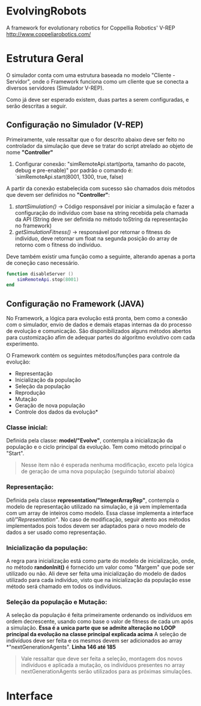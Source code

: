 
# EvolvingRobots

A framework for evolutionary robotics for Coppellia Robotics' V-REP http://www.coppeliarobotics.com/

# Estrutura Geral
O simulador conta com uma estrutura baseada no modelo "Cliente - Servidor", onde o Framework funciona como um cliente que se conecta a diversos servidores (Simulador V-REP).

Como já deve ser esperado existem, duas partes a serem configuradas, e serão descritas a seguir.

## Configuração no Simulador (V-REP)
Primeiramente, vale ressaltar que o for descrito abaixo deve ser feito no controlador da simulação que deve se tratar do script atrelado ao objeto de nome **"Controller"**

1. Configurar conexão: "simRemoteApi.start(porta, tamanho do pacote, debug e pre-enable)" por padrão o comando é: `simRemoteApi.start(8001, 1300, true, false)

A partir da conexão estabelecida com sucesso são chamados dois métodos que devem ser definidos no **"Controller"**:

1.  *startSimulation()* -> Código responsável por iniciar a simulação e fazer a configuração do indivíduo com base na string recebida pela chamada da API (String deve ser definida no método toString da representação no framework)
2. *getSimulationFitness()* -> responsável por retornar o fitness do indivíduo, deve retornar um float na segunda posição do array de retorno com o fitness do indivíduo.

Deve também existir uma função como a seguinte, alterando apenas a porta de coneção caso necessário.

```lua
function disableServer ()
	simRemoteApi.stop(8001)
end
```

## Configuração no Framework (JAVA)

No Framework, a lógica para evolução está pronta, bem como a conexão com o simulador, envio de dados e demais etapas internas da do processo de evolução e comunicação. São disponibilizados alguns métodos abertos para customização afim de adequar partes do algoritmo evolutivo com cada experimento.

O Framework contém os seguintes métodos/funções para controle da evolução:

 - Representação
 - Inicialização da população
 - Seleção da população
 - Reprodução
 - Mutação
 - Geração de nova população
 - Controle dos dados da evolução*

### Classe inicial:
Definida pela classe: **model/"Evolve"**, contempla a inicialização da população e o ciclo principal da evolução. Tem como método principal o "Start".
> Nesse item não é esperada nenhuma modificação, exceto pela lógica de geração de uma nova população (seguindo tutorial abaixo)

### Representação:
Definida pela classe **representation/"IntegerArrayRep"**, contempla o modelo de representação utilizado na simulação, e já vem implementada com um array de inteiros como modelo. 
Essa classe implementa a interface *util/"Representation"*. No caso de modificação, seguir atento aos métodos implementados pois todos devem ser adaptados para o novo modelo de dados a ser usado como representação.

### Inicialização da população:
A regra para inicialização está como parte do modelo de inicialização, onde, no método **randonInit()** é fornecido um valor como "Margem" que pode ser utilizado ou não. Ali deve ser feita uma inicialização do modelo de dados utilizado para cada indivíduo, visto que na inicialização da população esse método será chamado em todos os indivíduos.

### Seleção da população e Mutação:
A seleção da população é feita primeiramente ordenando os indivíduos em ordem decrescente, usando como base o valor de fitness de cada um após a simulação.
**Essa é a unica parte que se admite alteração no LOOP principal da evolução na classe principal explicada acima**
A seleção de indivíduos deve ser feita e os mesmos devem ser adicionados ao array *"nextGenerationAgents". **Linha 146 até 185** 
> Vale ressaltar que deve ser feita a seleção, montagem dos novos indivíduos e aplicada a mutação, os indivíduos presentes no array nextGenerationAgents serão utilizados para as próximas simulações.


# Interface
